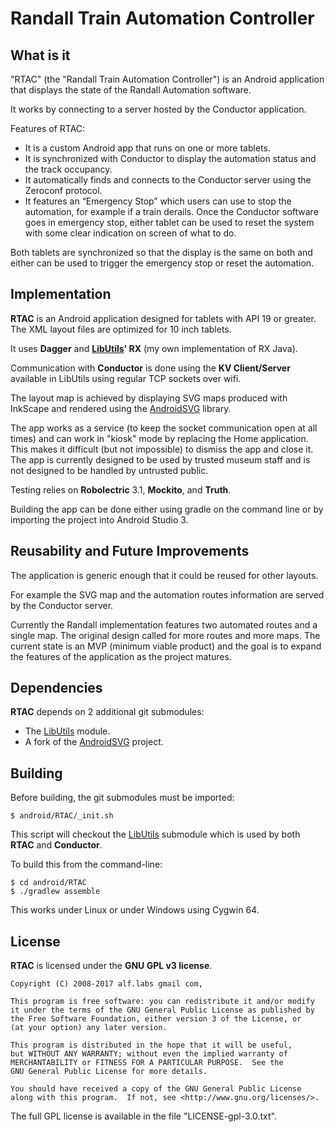 # Randall Train Automation Controller

## What is it

"RTAC" (the "Randall Train Automation Controller") is an Android
application that displays the state of the Randall Automation software.

It works by connecting to a server hosted by the Conductor application.

Features of RTAC:

- It is a custom Android app that runs on one or more tablets.
- It is synchronized with Conductor to display the automation status
  and the track occupancy.
- It automatically finds and connects to the Conductor server using
  the Zeroconf protocol.
- It features an “Emergency Stop” which users can use to stop the
  automation, for example if a train derails. Once the Conductor software
  goes in emergency stop, either tablet can be used to reset the system
  with some clear indication on screen of what to do.

Both tablets are synchronized so that the display is the same on both
and either can be used to trigger the emergency stop or reset the
automation.

## Implementation

__RTAC__ is an Android application designed for tablets with API 19 or greater.
The XML layout files are optimized for 10 inch tablets.

It uses __Dagger__ and __[LibUtils](https://bitbucket.org/ralfoide/libutils)' RX__ (my own implementation of RX Java).

Communication with __Conductor__ is done using the __KV Client/Server__
available in LibUtils using regular TCP sockets over wifi.

The layout map is achieved by displaying SVG maps produced with InkScape
and rendered using the [AndroidSVG](https://github.com/ralfoide/androidsvg)
library.

The app works as a service (to keep the socket communication open at all
times) and can work in "kiosk" mode by replacing the Home application.
This makes it difficult (but not impossible) to dismiss the app and close it.
The app is currently designed to be used by trusted museum staff and is not
designed to be handled by untrusted public.

Testing relies on __Robolectric__ 3.1, __Mockito__, and __Truth__.

Building the app can be done either using gradle on the command line or
by importing the project into Android Studio 3.


## Reusability and Future Improvements

The application is generic enough that it could be reused for other layouts.

For example the SVG map and the automation routes information are served
by the Conductor server.

Currently the Randall implementation features two automated routes and
a single map. The original design called for more routes and more maps.
The current state is an MVP (minimum viable product) and the goal is to
expand the features of the application as the project matures.


## Dependencies

__RTAC__ depends on 2 additional git submodules:

- The [LibUtils](https://bitbucket.org/ralfoide/libutils) module.
- A fork of the [AndroidSVG](https://github.com/ralfoide/androidsvg) project.


## Building

Before building, the git submodules must be imported:

    $ android/RTAC/_init.sh

This script will checkout the
[LibUtils](https://bitbucket.org/ralfoide/libutils) submodule which
is used by both __RTAC__ and __Conductor__.


To build this from the command-line:

    $ cd android/RTAC
    $ ./gradlew assemble

This works under Linux or under Windows using Cygwin 64.

## License

__RTAC__ is licensed under the __GNU GPL v3 license__.

    Copyright (C) 2008-2017 alf.labs gmail com,

    This program is free software: you can redistribute it and/or modify
    it under the terms of the GNU General Public License as published by
    the Free Software Foundation, either version 3 of the License, or
    (at your option) any later version.

    This program is distributed in the hope that it will be useful,
    but WITHOUT ANY WARRANTY; without even the implied warranty of
    MERCHANTABILITY or FITNESS FOR A PARTICULAR PURPOSE.  See the
    GNU General Public License for more details.

    You should have received a copy of the GNU General Public License
    along with this program.  If not, see <http://www.gnu.org/licenses/>.

The full GPL license is available in the file "LICENSE-gpl-3.0.txt".
